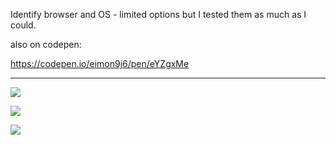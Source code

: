 Identify browser and OS - limited options but I tested them as much as I could.

also on codepen: 

https://codepen.io/eimon9j6/pen/eYZgxMe

------------------------------------------------------------------------

![](https://i.imgur.com/kXJeBHU.png)

![](https://i.imgur.com/csuTB3J.jpg)

![](https://i.imgur.com/8ZACj1F.jpg)
